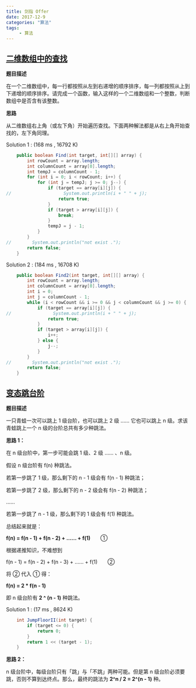 ```yaml
---
title: 剑指 Offer
date: 2017-12-9
categories: "算法"
tags:
     - 算法
---
```


<meta name="referrer" content="no-referrer">




## [二维数组中的查找](https://www.nowcoder.com/practice/abc3fe2ce8e146608e868a70efebf62e?tpId=13&tqId=11154&tPage=1&rp=1&ru=/ta/coding-interviews&qru=/ta/coding-interviews/question-ranking)

**题目描述**

在一个二维数组中，每一行都按照从左到右递增的顺序排序，每一列都按照从上到下递增的顺序排序。请完成一个函数，输入这样的一个二维数组和一个整数，判断数组中是否含有该整数。

**思路**

从二维数组右上角（或左下角）开始遍历查找。下面两种解法都是从右上角开始查找的，左下角同理。

Solution 1 : (168 ms , 16792 K)

```Java
    public boolean Find(int target, int[][] array) {
        int rowCount = array.length;
        int columnCount = array[0].length;
        int tempJ = columnCount - 1;
        for (int i = 0; i < rowCount; i++) {
            for (int j = tempJ; j >= 0; j--) {
                if (target == array[i][j]) {
//                    System.out.println(i + " " + j);
                    return true;
                }
                if (target > array[i][j]) {
                    break;
                }
                tempJ = j - 1;
            }
        }
//        System.out.println("not exist .");
        return false;
    }
```

Solution 2 : (184 ms , 16708 K)

```Java
    public boolean Find2(int target, int[][] array) {
        int rowCount = array.length;
        int columnCount = array[0].length;
        int i = 0;
        int j = columnCount - 1;
        while (i < rowCount && i >= 0 && j < columnCount && j >= 0) {
            if (target == array[i][j]) {
//                System.out.println(i + " " + j);
                return true;
            }
            if (target > array[i][j]) {
                i++;
            } else {
                j--;
            }
        }
//        System.out.println("not exist .");
        return false;
    }
```

## [变态跳台阶](https://www.nowcoder.com/practice/22243d016f6b47f2a6928b4313c85387?tpId=13&tqId=11162&tPage=1&rp=1&ru=/ta/coding-interviews&qru=/ta/coding-interviews/question-ranking)

**题目描述**

一只青蛙一次可以跳上 1 级台阶，也可以跳上 2 级 …… 它也可以跳上 n 级。求该青蛙跳上一个 n 级的台阶总共有多少种跳法。

**思路 1：**

在 n 级台阶中，第一步可能会跳 1 级、2 级 …… 、n 级。

假设 n 级台阶有 f(n) 种跳法。

若第一步跳了 1 级，那么剩下的 n - 1 级会有 f(n - 1) 种跳法； 

若第一步跳了 2 级，那么剩下的 n - 2 级会有 f(n - 2) 种跳法；

……

若第一步跳了 n - 1 级，那么剩下的 1 级会有 f(1) 种跳法。

总结起来就是：

**f(n) = f(n - 1) + f(n - 2) + …… + f(1)**  &nbsp; &nbsp; &nbsp; ①

根据递推知识，不难想到

f(n - 1) = f(n - 2) + f(n - 3) + …… + f(1)  &nbsp; &nbsp; &nbsp; ②

将 ② 代入 ① 得：

**f(n) = 2 * f(n - 1)**

即 n 级台阶有 **2 ^ (n - 1)** 种跳法。

Solution 1 : (17 ms , 8624 K)

```Java
    int JumpFloorII(int target) {
        if (target <= 0) {
            return 0;
        }
        return 1 << (target - 1);
    }
```

**思路 2：**

n 级台阶中，每级台阶只有「跳」与「不跳」两种可能。但是第 n 级台阶必须要跳，否则不算到达终点。那么，最终的跳法为 **2^n / 2 = 2^(n - 1)** 种。


